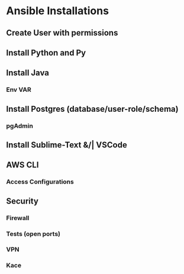 # Ansible Installations

## Create User with permissions

## Install Python and Py

## Install Java
### Env VAR

## Install Postgres (database/user-role/schema)
### pgAdmin


## Install Sublime-Text &/| VSCode

## AWS CLI
### Access Configurations


## Security
### Firewall
### Tests (open ports)
### VPN
### Kace
